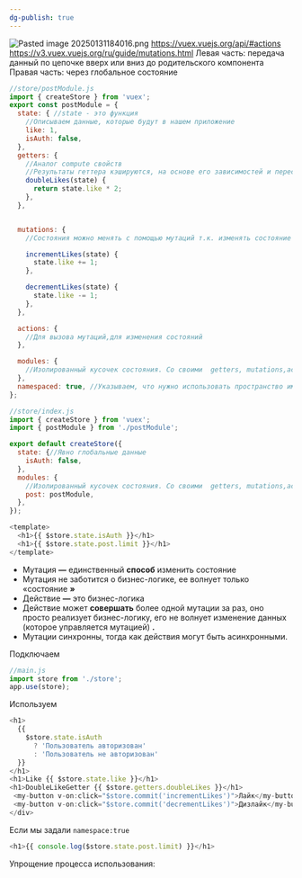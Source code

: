 ```yaml
---
dg-publish: true
---
```

![Pasted image 20250131184016.png](/img/user/Files/Image/Pasted%20image%2020250131184016.png)
https://vuex.vuejs.org/api/#actions
https://v3.vuex.vuejs.org/ru/guide/mutations.html
Левая часть: передача данный по цепочке вверх или вниз до родительского компонента
Правая часть: через глобальное состояние



```js
//store/postModule.js
import { createStore } from 'vuex';
export const postModule = {
  state: { //state - это функция
    //Описываем данные, которые будут в нашем приложение
    like: 1,
    isAuth: false,
  },
  getters: {
    //Аналог compute свойств
    //Результаты геттера кэшируются, на основе его зависимостей и пересчитываются только при изменении одной из зависимостей.
    doubleLikes(state) {
      return state.like * 2;
    },
  },


  mutations: {
    //Состояния можно менять с помощью мутаций т.к. изменять состояние напрямую мы не можем. 

    incrementLikes(state) {
      state.like += 1;
    },

    decrementLikes(state) {
      state.like -= 1;
    },
  },

  actions: {
    //Для вызова мутаций,для изменения состояний
  },

  modules: {
    //Изолированный кусочек состояния. Со своими  getters, mutations,actions
  },
  namespaced: true, //Указываем, что нужно использовать пространство имён
};
```

```js
//store/index.js
import { createStore } from 'vuex';
import { postModule } from './postModule';

export default createStore({
  state: {//Явно глобальные данные
    isAuth: false,
  },
  modules: {
    //Изолированный кусочек состояния. Со своими  getters, mutations,actions
    post: postModule,
  },
});
```

```js
<template>
  <h1>{{ $store.state.isAuth }}</h1>
  <h1>{{ $store.state.post.limit }}</h1>
</template>
```

- Мутация **—** единственный **способ** изменить состояние
- Мутация не заботится о бизнес-логике, ее волнует только «состояние **»**
- Действие **—** это бизнес-логика
- Действие может **совершать** более одной мутации за раз, оно просто реализует бизнес-логику, его не волнует изменение данных (которое управляется мутацией) **.**
- Мутации синхронны, тогда как действия могут быть асинхронными.

Подключаем
```js
//main.js
import store from './store';
app.use(store);
```

Используем
```js
<h1>
  {{
	$store.state.isAuth
	  ? 'Пользователь авторизован'
	  : 'Пользователь не авторизован'
  }}
</h1>
<h1>Like {{ $store.state.like }}</h1>
<h1>DoubleLikeGetter {{ $store.getters.doubleLikes }}</h1>
 <my-button v-on:click="$store.commit('incrementLikes')">Лайк</my-button>
 <my-button v-on:click="$store.commit('decrementLikes')">Дизлайк</my-button>
</div>
```

Если мы задали `namespace:true`
```js
<h1>{{ console.log($store.state.post.limit) }}</h1>
```
Упрощение процесса использования:

